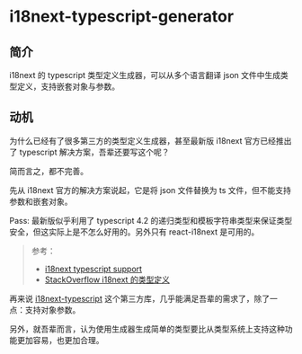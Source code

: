 # i18next-typescript-generator

## 简介

i18next 的 typescript 类型定义生成器，可以从多个语言翻译 json 文件中生成类型定义，支持嵌套对象与参数。

## 动机

为什么已经有了很多第三方的类型定义生成器，甚至最新版 i18next 官方已经推出了 typescript 解决方案，吾辈还要写这个呢？

简而言之，都不完善。

先从 i18next 官方的解决方案说起，它是将 json 文件替换为 ts 文件，但不能支持参数和嵌套对象。

Pass: 最新版似乎利用了 typescript 4.2 的递归类型和模板字符串类型来保证类型安全，但这实际上是不怎么好用的。另外只有 react-i18next 是可用的。

> 参考：
>
> - [i18next typescript support](https://react.i18next.com/latest/typescript)
> - [StackOverflow i18next 的类型定义](https://stackoverflow.com/questions/58277973/how-to-type-check-i18n-dictionaries-with-typescript/58308279#58308279)

再来说 [i18next-typescript](https://github.com/LFDM/i18next-typescript) 这个第三方库，几乎能满足吾辈的需求了，除了一点：支持对象参数。

另外，就吾辈而言，认为使用生成器生成简单的类型要比从类型系统上支持这种功能更加容易，也更加合理。
